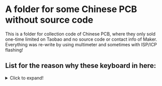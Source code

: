 # A folder for some Chinese PCB without source code

This is a folder for collection code of Chinese PCB, where they only sold one-time limited on Taobao and no source code or contact info of Maker. Everything was re-write by using multimeter and sometimes with ISP/ICP flashing!

## List for the reason why these keyboard in here:
<details>
  <summary>Click to expand!</summary>

  | Keyboard name | MCU         | Layout        | LED  | OLED | Other | Reason                                               |
  | ------------- | ----------- | ------------- | ---- | ---- | ----- | ---------------------------------------------------- |
  | Devil68 Pro   | Atmega32U4  | 68 Keys (65%) | RGB  | No   | No    | Lost contact info of Maker on Taobao, no source code |
  |               |             |               |      |      |       |                                                      |
</details>
